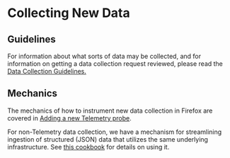 # Collecting New Data

## Guidelines

For information about what sorts of data may be collected,
and for information on getting a data collection request reviewed,
please read the [Data Collection Guidelines.][data_collection]

## Mechanics

The mechanics of how to instrument new data collection in Firefox are covered in
[Adding a new Telemetry probe](https://firefox-source-docs.mozilla.org/toolkit/components/telemetry/telemetry/start/adding-a-new-probe.html).

For non-Telemetry data collection, we have a mechanism for streamlining
ingestion of structured (JSON) data that utilizes the same underlying
infrastructure. See [this cookbook](/cookbooks/new_ping.md) for details on using it.

[data_collection]: https://wiki.mozilla.org/Firefox/Data_Collection
